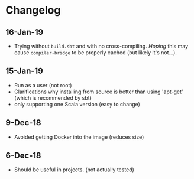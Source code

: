 # Changelog

## 16-Jan-19

- Trying without `build.sbt` and with no cross-compiling. *Hoping* this may cause `compiler-bridge` to be properly cached (but likely it's not...).

## 15-Jan-19

- Run as a user (not root)
- Clarifications why installing from source is better than using 'apt-get' (which is recommended by sbt)
- only supporting one Scala version (easy to change)

## 9-Dec-18

- Avoided getting Docker into the image (reduces size)

## 6-Dec-18

- Should be useful in projects. (not actually tested)

